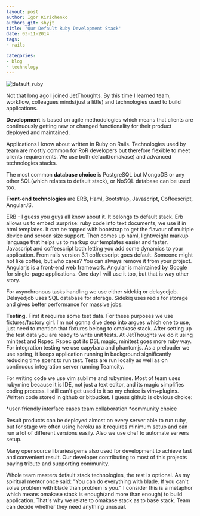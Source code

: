 ```yaml
---
layout: post
author: Igor Kirichenko
authors_git: shyjt
title: 'Our Default Ruby Development Stack'
date: 03-11-2014
tags:
- rails

categories:
- blog
- technology
---
```

<div class="left" style="margin-right: 1em;">
    <img src="https://cloud.githubusercontent.com/assets/5908100/4884730/9575589e-636e-11e4-980a-a7b81394d212.png" title="default_ruby"/>
</div>

Not that long ago I joined JetThoughts. By this time I learned team, workflow, colleagues minds(just a little) and technologies used to build applications.

**Development** is based on agile methodologies which means that clients are continuously getting new or changed functionality for their product deployed and maintained.

<!--cut-->

Applications I know about written in Ruby on Rails. Technologies used by team are mostly common for RoR developers but therefore flexible to meet clients requirements. We use both default(omakase) and advanced technologies stacks.

The most common **database choice** is PostgreSQL but MongoDB or any other SQL(which relates to default stack), or NoSQL database can be used too. 

**Front-end technologies** are ERB, Haml, Bootstrap, Javascript, Coffeescript, AngularJS. 

ERB - I guess you guys all know about it. It belongs to default stack. Erb allows us to embed :surprise: ruby code into text documents, we use it in html templates. It can be topped with bootstrap to get the flavour of multiple device and screen size support. Then comes up haml, lightweight markup language that helps us to markup our templates easier and faster. Javascript and coffeescript both letting you add some dynamics to your application. From rails version 3.1 coffeescript goes default. Someone might not like coffee, but who cares? You can always remove it from your project. Angularjs is a front-end web framework. Angular is maintained by Google for single-page applications. One day I will use it too, but that is way other story.

For asynchronous tasks handling we use either sidekiq or delayedjob. Delayedjob uses SQL database for storage. Sidekiq uses redis for storage and gives better performance for massive jobs.

**Testing.** First it requires some test data. For these  purposes we use fixtures/factory girl. I'm not gonna dive deep into argues which one to use, just need to mention that fixtures belong to omakase stack. After setting up the test data you are ready to write unit tests. At  JetThoughts we do it using minitest and Rspec. Rspec got its DSL magic, minitest goes more ruby way. For integration testing we use capybara and phantomjs. As a  preloader we use spring, it keeps application running in background significantly reducing time spent to run test. Tests are run locally as well as on continuous integration server running Teamcity.

For writing code we use vim sublime and rubymine. Most of team uses rubymine because it is IDE, not just a text editor, and its magic simplifies coding process. I still can't get used to it so my choice is vim+plugins. Written code stored in github or bitbucket. I guess github is obvious choice:

*user-friendly interface eases team collaboration
*community choice

Result products can be deployed almost on every server able to run ruby, but for stage we often using heroku as it requires minimum setup and can run a lot of different versions easily. Also we use chef to automate servers setup.

Many opensource libraries/gems also used for development to achieve fast and convenient result. Our developer contributing to most of this projects paying tribute and supporting community.

Whole team masters default stack technologies, the rest is optional. As my spiritual mentor once said: "You can do everything with blade. If you can't solve problem with blade than problem is you." I consider this is a metaphor which means omakase stack is enough(and more than enough) to build application. That's why we relate to omakase stack as to base stack. Team can decide whether they need anything unusual.
